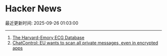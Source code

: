 # Hacker News

最近更新时间: 2025-09-26 01:03:00

--- 
1. [The Harvard-Emory ECG Database](https://bdsp.io/content/heedb/4.0/) 
2. [ChatControl: EU wants to scan all private messages, even in encrypted apps](https://metalhearf.fr/posts/chatcontrol-wants-your-private-messages/) 
